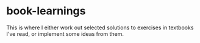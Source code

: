 # book-learnings
This is where I either work out selected solutions to exercises in textbooks I've read, or implement some ideas from them.
